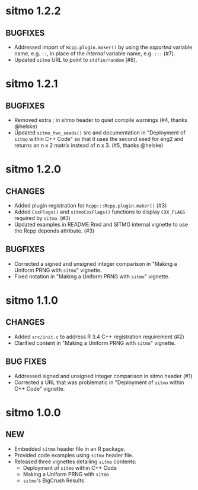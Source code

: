 # sitmo 1.2.2

## BUGFIXES

- Addressed import of `Rcpp.plugin.maker()` by using the _exported_ variable name,
  e.g. `::`, in place of the _internal_ variable name, e.g. `:::` (#7).
- Updated `sitmo` URL to point to `stdfin/random` (#8).

# sitmo 1.2.1

## BUGFIXES

- Removed extra ; in sitmo header to quiet compile warnings (#4, thanks @helske)
- Updated `sitmo_two_seeds()` src and documentation in "Deployment of `sitmo` within C++ Code"
  so that it uses the second seed for eng2 and returns an n x 2 matrix instead of n x 3. (#5, thanks @helske)

# sitmo 1.2.0

## CHANGES

- Added plugin registration for `Rcpp:::Rcpp.plugin.maker()` (#3)
- Added `CxxFlags()` and `sitmoCxxFlags()` functions to display `CXX_FLAGS`
  required by `sitmo`. (#3)
- Updated examples in README.Rmd and SITMO internal vignette to 
  use the Rcpp depends attribute. (#3)

## BUGFIXES

- Corrected a signed and unsigned integer comparison in 
  "Making a Uniform PRNG with `sitmo`" vignette.
- Fixed notation in "Making a Uniform PRNG with `sitmo`" vignette.


# sitmo 1.1.0

## CHANGES

- Added `src/init.c` to address R 3.4 C++ registration requirement (#2)
- Clarified content in "Making a Uniform PRNG with `sitmo`" vignette.

## BUG FIXES

- Addressed signed and unsigned integer comparison in sitmo header (#1)
- Corrected a URL that was problematic in "Deployment of `sitmo` within C++ Code" vignette.

# sitmo 1.0.0

## NEW

- Embedded `sitmo` header file in an R package.
- Provided code examples using `sitmo` header file.
- Released three vignettes detailing `sitmo` contents: 
    - Deployment of `sitmo` within C++ Code
    - Making a Uniform PRNG with `sitmo`
    - `sitmo`'s BigCrush Results
    